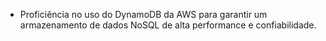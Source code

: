 - Proficiência no uso do DynamoDB da AWS para garantir um armazenamento de dados NoSQL de alta performance e confiabilidade.